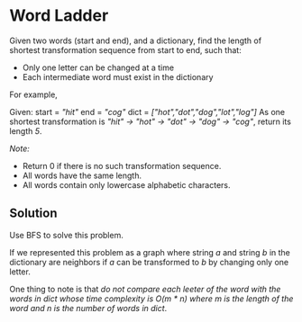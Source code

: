 # Word Ladder

Given two words (start and end), and a dictionary, find the length of shortest transformation sequence from start to end, such that:

- Only one letter can be changed at a time
- Each intermediate word must exist in the dictionary

For example,

Given:
start = _"hit"_
end = _"cog"_
dict = _["hot","dot","dog","lot","log"]_
As one shortest transformation is _"hit" -> "hot" -> "dot" -> "dog" -> "cog"_,
return its length _5_.

*Note:*
- Return 0 if there is no such transformation sequence.
- All words have the same length.
- All words contain only lowercase alphabetic characters.

## Solution

Use BFS to solve this problem.

If we represented this problem as a graph where string _a_ and string
_b_ in the dictionary are neighbors if _a_ can be transformed to _b_
by changing only one letter.

One thing to note is that *do not compare each leeter of the word with the words in dict whose time complexity is O(m * n) where m is the length of the word and n is the number of words in dict*.
